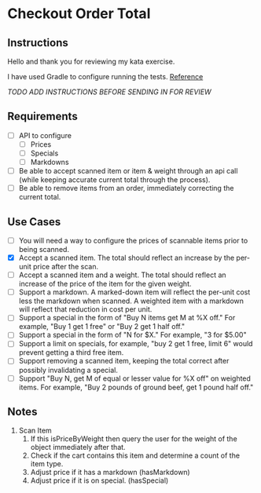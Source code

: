 # Checkout Order Total

## Instructions

Hello and thank you for reviewing my kata exercise.

I have used Gradle to configure running the tests. [Reference](https://docs.gradle.org/current/userguide/java_testing.html)

_TODO ADD INSTRUCTIONS BEFORE SENDING IN FOR REVIEW_

## Requirements

- [ ] API to configure
  - [ ] Prices
  - [ ] Specials
  - [ ] Markdowns
- [ ] Be able to accept scanned item or item & weight through an api call (while keeping accurate current total through the process).
- [ ] Be able to remove items from an order, immediately correcting the current total.

## Use Cases

- [ ] You will need a way to configure the prices of scannable items prior to being scanned.
- [x] Accept a scanned item. The total should reflect an increase by the per-unit price after the scan. 
- [ ] Accept a scanned item and a weight. The total should reflect an increase of the price of the item for the given weight.
- [ ] Support a markdown. A marked-down item will reflect the per-unit cost less the markdown when scanned. A weighted item with a markdown will reflect that reduction in cost per unit.
- [ ] Support a special in the form of "Buy N items get M at %X off." For example, "Buy 1 get 1 free" or "Buy 2 get 1 half off."
- [ ] Support a special in the form of "N for $X." For example, "3 for $5.00"
- [ ] Support a limit on specials, for example, "buy 2 get 1 free, limit 6" would prevent getting a third free item.
- [ ] Support removing a scanned item, keeping the total correct after possibly invalidating a special.
- [ ] Support "Buy N, get M of equal or lesser value for %X off" on weighted items. For example, "Buy 2 pounds of ground beef, get 1 pound half off."

## Notes

1. Scan Item
    1. If this isPriceByWeight then query the user for the weight of the object immediately after that.
    1. Check if the cart contains this item and determine a count of the item type.
    1. Adjust price if it has a markdown (hasMarkdown)
    1. Adjust price if it is on special. (hasSpecial)
